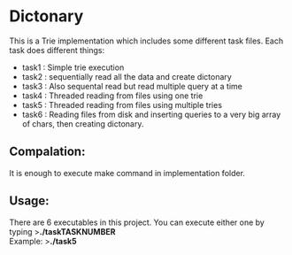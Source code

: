 # Dictonary
This is a Trie implementation which includes some different task files. Each task does different things:
- task1 : Simple trie execution
- task2 : sequentially read all the data and create dictonary
- task3 : Also sequental read but read multiple query at a time
- task4 : Threaded reading from files using one trie
- task5 : Threaded reading from files using multiple tries
- task6 : Reading files from disk and inserting queries to a very big array of chars, then creating dictonary.
## Compalation:
It is enough to execute make command in implementation folder.  

## Usage:
There are 6 executables in this project. You can execute either one by typing >**./taskTASKNUMBER** <br/> Example: >**./task5**
